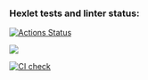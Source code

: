 ### Hexlet tests and linter status:
[![Actions Status](https://github.com/MisterFlicker/python-project-83/workflows/hexlet-check/badge.svg)](https://github.com/MisterFlicker/python-project-83/actions)


<a href="https://codeclimate.com/github/MisterFlicker/python-project-83/maintainability"><img src="https://api.codeclimate.com/v1/badges/46d6d0a63eea8c47fd64/maintainability" /></a>

[![CI check](https://github.com/MisterFlicker/python-project-83/actions/workflows/main.yml/badge.svg)](https://github.com/MisterFlicker/python-project-83/actions/workflows/main.yml)

